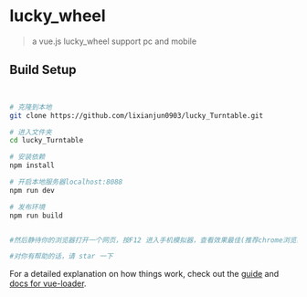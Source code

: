 # lucky_wheel

>  a vue.js lucky_wheel support pc and mobile





## Build Setup

``` bash


# 克隆到本地
git clone https://github.com/lixianjun0903/lucky_Turntable.git

# 进入文件夹
cd lucky_Turntable

# 安装依赖
npm install

# 开启本地服务器localhost:8088
npm run dev

# 发布环境
npm run build


#然后静待你的浏览器打开一个网页，按F12 进入手机模拟器，查看效果最佳(推荐chrome浏览器，前端开发者的必备)

#对你有帮助的话，请 star 一下
```

For a detailed explanation on how things work, check out the [guide](http://vuejs-templates.github.io/webpack/) and [docs for vue-loader](http://vuejs.github.io/vue-loader).







